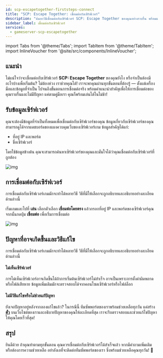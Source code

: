 ```yaml
---
id: scp-escapetogether-firststeps-connect
title: "SCP: Escape Together: เชื่อมต่อกับเซิร์ฟเวอร์"
description: "ค้นหาวิธีเชื่อมต่อกับเซิร์ฟเวอร์ SCP: Escape Together ของคุณอย่างราบรื่น พร้อมแก้ไขปัญหาทั่วไปเพื่อการเล่นเกมที่ไม่สะดุด → เรียนรู้เพิ่มเติมตอนนี้"
sidebar_label: เชื่อมต่อกับเซิร์ฟเวอร์
services:
  - gameserver-scp-escapetogether
---
```


import Tabs from '@theme/Tabs';
import TabItem from '@theme/TabItem';
import InlineVoucher from '@site/src/components/InlineVoucher';


## แนะนำ
ไม่แน่ใจว่าจะเชื่อมต่อกับเซิร์ฟเวอร์ **SCP: Escape Together** ของคุณยังไง หรือจำเป็นต้องมีอะไรบ้างเพื่อเริ่มต้น? ไม่ต้องห่วง เราช่วยคุณได้! เราจะพาคุณผ่านทุกขั้นตอนที่ต้องรู้ — ตั้งแต่เครื่องมือและข้อมูลที่จำเป็น ไปจนถึงขั้นตอนการเชื่อมต่อจริง พร้อมคำแนะนำสำคัญเพื่อให้การเชื่อมต่อของคุณราบรื่นและไม่มีปัญหา แค่ตามคู่มือเรา คุณก็พร้อมเล่นได้ในไม่ช้า!

<InlineVoucher />



## รับข้อมูลเซิร์ฟเวอร์


คุณจะต้องมีข้อมูลที่จำเป็นทั้งหมดเพื่อเชื่อมต่อกับเซิร์ฟเวอร์ของคุณ ข้อมูลเกี่ยวกับเซิร์ฟเวอร์ของคุณสามารถดูได้จากแดชบอร์ดของแผงควบคุมเว็บของเซิร์ฟเวอร์เกม ข้อมูลสำคัญได้แก่:

- ที่อยู่ IP และพอร์ต
- ชื่อเซิร์ฟเวอร์


โดยใช้ข้อมูลข้างต้น คุณจะสามารถค้นหาเซิร์ฟเวอร์ของคุณและมั่นใจได้ว่าคุณเชื่อมต่อกับเซิร์ฟเวอร์ที่ถูกต้อง

![img](https://screensaver01.zap-hosting.com/index.php/s/PGKR7SPGASZQ3Cc/preview)

## การเชื่อมต่อกับเซิร์ฟเวอร์


การเชื่อมต่อกับเซิร์ฟเวอร์เกมมักจะทำได้หลายวิธี วิธีที่มีให้เลือกจะถูกอธิบายและอธิบายอย่างละเอียดด้านล่างนี้

<Tabs>
    <TabItem value="connect_solution_server_browser_ingame" label="เชื่อมต่อโดยตรง (ในเกม)" default>

เริ่มเกมและไปที่ **เล่น** เลือกตัวเลือก **เชื่อมต่อโดยตรง** แล้วกรอกที่อยู่ IP และพอร์ตของเซิร์ฟเวอร์คุณ จากนั้นกดปุ่ม **เชื่อมต่อ** เพื่อเริ่มการเชื่อมต่อ

![img](https://screensaver01.zap-hosting.com/index.php/s/mSprwiGHCKqBNCk/download)

</TabItem>

</Tabs>



## ปัญหาที่อาจเกิดขึ้นและวิธีแก้ไข


การเชื่อมต่อกับเซิร์ฟเวอร์เกมมักจะทำได้หลายวิธี วิธีที่มีให้เลือกจะถูกอธิบายและอธิบายอย่างละเอียดด้านล่างนี้

#### ไม่เห็นเซิร์ฟเวอร์


การไม่เห็นเซิร์ฟเวอร์อาจเกิดขึ้นได้ถ้าการเริ่มต้นเซิร์ฟเวอร์ไม่สำเร็จ อาจเป็นเพราะการตั้งค่าผิดพลาดหรือไฟล์เสียหาย ข้อมูลเพิ่มเติมมักจะตรวจสอบได้จากคอนโซลเซิร์ฟเวอร์หรือไฟล์ล็อก



#### ไม่มีวิธีแก้ไขหรือไม่ช่วยแก้ปัญหา


ยังเจอปัญหาอยู่หลังจากลองแก้ไขแล้ว? ในกรณีนี้ ทีมซัพพอร์ตของเราพร้อมช่วยเหลือทุกวัน แค่สร้าง **[ตั๋ว](https://zap-hosting.com/en/customer/support/)** บนเว็บไซต์ของเราและอธิบายปัญหาของคุณให้ละเอียดที่สุด เราจะรีบตรวจสอบและช่วยแก้ไขปัญหาให้คุณโดยเร็วที่สุด!



## สรุป

ยินดีด้วย ถ้าคุณทำตามทุกขั้นตอน คุณควรเชื่อมต่อกับเซิร์ฟเวอร์ได้สำเร็จแล้ว หากมีคำถามเพิ่มเติมหรือต้องการความช่วยเหลือ อย่าลังเลที่จะติดต่อทีมซัพพอร์ตของเรา ซึ่งพร้อมช่วยเหลือคุณทุกวัน! 🙂




<InlineVoucher />